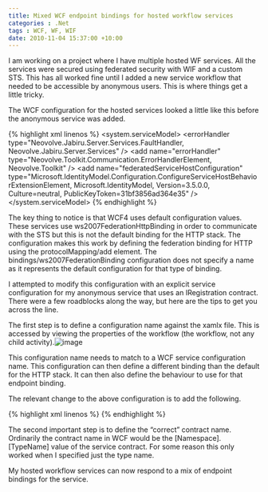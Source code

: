 ```yaml
---
title: Mixed WCF endpoint bindings for hosted workflow services
categories : .Net
tags : WCF, WF, WIF
date: 2010-11-04 15:37:00 +10:00
---
```


I am working on a project where I have multiple hosted WF services. All the services were secured using federated security with WIF and a custom STS. This has all worked fine until I added a new service workflow that needed to be accessible by anonymous users. This is where things get a little tricky.

The WCF configuration for the hosted services looked a little like this before the anonymous service was added.{% highlight xml linenos %}
<system.serviceModel>
    <protocolMapping>
        <add scheme=&quot;http&quot;
                binding=&quot;ws2007FederationHttpBinding&quot; />
    </protocolMapping> 
    <bindings>
        <ws2007FederationHttpBinding>
            <binding>
                <security mode=&quot;TransportWithMessageCredential&quot;>
                    <message establishSecurityContext=&quot;false&quot;>
                        <issuerMetadata address=&quot;https://localhost/JabiruSts/Service.svc/mex&quot; />
                        <claimTypeRequirements>
                            <!--Following are the claims offered by STS 'https://localhost/JabiruSts/Service.svc'. Add or uncomment claims that you require by your application and then update the federation metadata of this application.-->
                            <add claimType=&quot;http://schemas.xmlsoap.org/ws/2005/05/identity/claims/name&quot;
                                    isOptional=&quot;true&quot; />
                            <add claimType=&quot;http://schemas.microsoft.com/ws/2008/06/identity/claims/role&quot;
                                    isOptional=&quot;true&quot; />
                        </claimTypeRequirements>
                    </message>
                </security>
            </binding>
        </ws2007FederationHttpBinding>
    </bindings>
    <behaviors>
        <serviceBehaviors>
            <behavior>
                <federatedServiceHostConfiguration />
                <!-- To avoid disclosing metadata information, set the value below to false and remove the metadata endpoint above before deployment -->
                <serviceMetadata httpGetEnabled=&quot;true&quot; />
                <!-- To receive exception details in faults for debugging purposes, set the value below to true.  Set to false before deployment to avoid disclosing exception information -->
                <serviceDebug includeExceptionDetailInFaults=&quot;true&quot; />
                <serviceCredentials>
                    <serviceCertificate findValue=&quot;DefaultApplicationCertificate&quot;
                                        storeLocation=&quot;LocalMachine&quot;
                                        storeName=&quot;My&quot;
                                        x509FindType=&quot;FindBySubjectName&quot; />
                </serviceCredentials>
                <errorHandler type=&quot;Neovolve.Jabiru.Server.Services.FaultHandler, Neovolve.Jabiru.Server.Services&quot; />
            </behavior>
        </serviceBehaviors>
    </behaviors>
    <extensions>
        <behaviorExtensions>
            <add name=&quot;errorHandler&quot;
                    type=&quot;Neovolve.Toolkit.Communication.ErrorHandlerElement, Neovolve.Toolkit&quot; />
            <add name=&quot;federatedServiceHostConfiguration&quot;
                    type=&quot;Microsoft.IdentityModel.Configuration.ConfigureServiceHostBehaviorExtensionElement, Microsoft.IdentityModel, Version=3.5.0.0, Culture=neutral, PublicKeyToken=31bf3856ad364e35&quot; />
        </behaviorExtensions>
    </extensions>
    <serviceHostingEnvironment multipleSiteBindingsEnabled=&quot;true&quot; />
</system.serviceModel>
{% endhighlight %}

The key thing to notice is that WCF4 uses default configuration values. These services use ws2007FederationHttpBinding in order to communicate with the STS but this is not the default binding for the HTTP stack. The configuration makes this work by defining the federation binding for HTTP using the protocolMapping/add element. The bindings/ws2007FederationBinding configuration does not specify a name as it represents the default configuration for that type of binding.

I attempted to modify this configuration with an explicit service configuration for my anonymous service that uses an IRegistration contract. There were a few roadblocks along the way, but here are the tips to get you across the line.

The first step is to define a configuration name against the xamlx file. This is accessed by viewing the properties of the workflow (the workflow, not any child activity).![image][0]

This configuration name needs to match to a WCF service configuration name. This configuration can then define a different binding than the default for the HTTP stack. It can then also define the behaviour to use for that endpoint binding.

The relevant change to the above configuration is to add the following.{% highlight xml linenos %}
<services>
    <service name=&quot;Neovolve.Jabiru.Server.Services.Registration&quot;>
        <endpoint binding=&quot;basicHttpBinding&quot;
            bindingConfiguration=&quot;SecureBasicHttpBindingConfig&quot;
            contract=&quot;IRegistration&quot; />
    </service>
</services>
<bindings>
    <basicHttpBinding>
        <binding name=&quot;SecureBasicHttpBindingConfig&quot;>
            <security mode=&quot;Transport&quot;></security>
        </binding>
    </basicHttpBinding>
</bindings>
{% endhighlight %}

The second important step is to define the “correct” contract name. Ordinarily the contract name in WCF would be the [Namespace].[TypeName] value of the service contract. For some reason this only worked when I specified just the type name.

My hosted workflow services can now respond to a mix of endpoint bindings for the service.

[0]: //blogfiles/image_51.png
